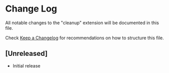 # Change Log

All notable changes to the "cleanup" extension will be documented in this file.

Check [Keep a Changelog](http://keepachangelog.com/) for recommendations on how to structure this file.

## [Unreleased]

- Initial release